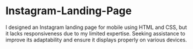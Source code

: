 # Instagram-Landing-Page
I designed an Instagram landing page for mobile using HTML and CSS, but it lacks responsiveness due to my limited expertise. Seeking assistance to improve its adaptability and ensure it displays properly on various devices.
